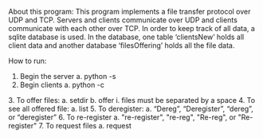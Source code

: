 About this program:
This program implements a file transfer protocol over UDP and TCP. Servers and clients communicate over UDP and clients communicate with each other over TCP. In order to keep track of all data, a sqlite database is used. In the database, one table ‘clientsNew’ holds all client data and another database ‘filesOffering’ holds all the file data.

How to run:
1. Begin the server
  a. python <filepath> -s <port>
2. Begin clients
  a. python <filepath> -c <name> <server-ip> <server-port> <client-udp-port>
<client-tcp-port>
3. To offer files:
  a. setdir <directorypath>
  b. offer <files>
    i. files must be separated by a space
4. To see all offered file:
  a. list
5. To deregister:
  a. “Dereg”, “Deregister”, “dereg”, or “deregister”
6. To re-register
  a. "re-register", "re-reg", "Re-reg", or "Re-register"
7. To request files
  a. request <filename> <clientname>
